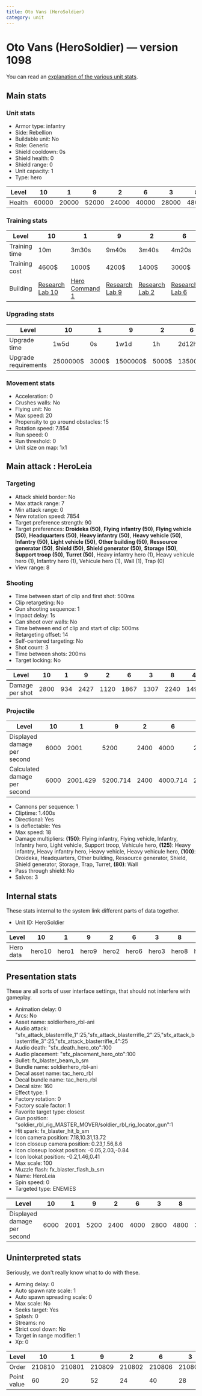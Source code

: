 ```yaml
---
title: Oto Vans (HeroSoldier)
category: unit
---
```


# Oto Vans (HeroSoldier) — version 1098

You can read an [explanation  of the various unit stats](unitexplained.md).

## Main stats

### Unit stats

  * Armor type: infantry
  * Side: Rebellion
  * Buildable unit: No
  * Role: Generic
  * Shield cooldown: 0s
  * Shield health: 0
  * Shield range: 0
  * Unit capacity: 1
  * Type: hero

|Level |10   |1    |9    |2    |6    |3    |8    |4    |7    |5    |
|------|-----|-----|-----|-----|-----|-----|-----|-----|-----|-----|
|Health|60000|20000|52000|24000|40000|28000|48000|32000|44000|36000|


### Training stats

|Level        |10                                     |1                                          |9                                     |2                                     |6                                     |3                                     |8                                     |4                                     |7                                     |5                                     |
|-------------|---------------------------------------|-------------------------------------------|--------------------------------------|--------------------------------------|--------------------------------------|--------------------------------------|--------------------------------------|--------------------------------------|--------------------------------------|--------------------------------------|
|Training time|10m                                    |3m30s                                      |9m40s                                 |3m40s                                 |4m20s                                 |3m50s                                 |9m20s                                 |4m                                    |4m30s                                 |4m10s                                 |
|Training cost|4600$                                  |1000$                                      |4200$                                 |1400$                                 |3000$                                 |1800$                                 |4000$                                 |2200$                                 |3400$                                 |2600$                                 |
|Building     |[Research Lab 10](rebelOffenseLab.html)|[Hero Command 1](rebelTacticalCommand.html)|[Research Lab 9](rebelOffenseLab.html)|[Research Lab 2](rebelOffenseLab.html)|[Research Lab 6](rebelOffenseLab.html)|[Research Lab 3](rebelOffenseLab.html)|[Research Lab 8](rebelOffenseLab.html)|[Research Lab 4](rebelOffenseLab.html)|[Research Lab 7](rebelOffenseLab.html)|[Research Lab 5](rebelOffenseLab.html)|


### Upgrading stats

|Level               |10      |1    |9       |2    |6      |3     |8      |4     |7      |5     |
|--------------------|--------|-----|--------|-----|-------|------|-------|------|-------|------|
|Upgrade time        |1w5d    |0s   |1w1d    |1h   |2d12h  |2h30m |6d     |7h    |4d     |20h   |
|Upgrade requirements|2500000$|3000$|1500000$|5000$|135000$|10000$|450000$|20000$|225000$|50000$|


### Movement stats

  * Acceleration: 0
  * Crushes walls: No
  * Flying unit: No
  * Max speed: 20
  * Propensity to go around obstacles: 15
  * Rotation speed: 7.854
  * Run speed: 0
  * Run threshold: 0
  * Unit size on map: 1x1

## Main attack : HeroLeia

### Targeting

  * Attack shield border: No
  * Max attack range: 7
  * Min attack range: 0
  * New rotation speed: 7854
  * Target preference strength: 90
  * Target preferences: **Droideka (50)**, **Flying infantry (50)**, **Flying vehicle (50)**, **Headquarters (50)**, **Heavy infantry (50)**, **Heavy vehicle (50)**, **Infantry (50)**, **Light vehicle (50)**, **Other building (50)**, **Ressource generator (50)**, **Shield (50)**, **Shield generator (50)**, **Storage (50)**, **Support troop (50)**, **Turret (50)**, Heavy infantry hero (1), Heavy vehicule hero (1), Infantry hero (1), Vehicule hero (1), Wall (1), Trap (0)
  * View range: 8

### Shooting

  * Time between start of clip and first shot: 500ms
  * Clip retargeting: No
  * Gun shooting sequence: 1
  * Impact delay: 1s
  * Can shoot over walls: No
  * Time between end of clip and start of clip: 500ms
  * Retargeting offset: 14
  * Self-centered targeting: No
  * Shot count: 3
  * Time between shots: 200ms
  * Target locking: No

|Level          |10  |1  |9   |2   |6   |3   |8   |4   |7   |5   |
|---------------|----|---|----|----|----|----|----|----|----|----|
|Damage per shot|2800|934|2427|1120|1867|1307|2240|1494|2054|1680|


### Projectile

|Level                       |10  |1       |9       |2   |6       |3       |8   |4       |7       |5   |
|----------------------------|----|--------|--------|----|--------|--------|----|--------|--------|----|
|Displayed damage per second |6000|2001    |5200    |2400|4000    |2800    |4800|3201    |4401    |3600|
|Calculated damage per second|6000|2001.429|5200.714|2400|4000.714|2800.714|4800|3201.429|4401.429|3600|


  * Cannons per sequence: 1
  * Cliptime: 1.400s
  * Directional: Yes
  * Is deflectable: Yes
  * Max speed: 18
  * Damage multipliers: **(150)**: Flying infantry, Flying vehicle, Infantry, Infantry hero, Light vehicle, Support troop, Vehicule hero, **(125)**: Heavy infantry, Heavy infantry hero, Heavy vehicle, Heavy vehicule hero, **(100)**: Droideka, Headquarters, Other building, Ressource generator, Shield, Shield generator, Storage, Trap, Turret, **(80)**: Wall
  * Pass through shield: No
  * Salvos: 3

## Internal stats

These stats internal to the system link different parts of data together.

  * Unit ID: HeroSoldier

|Level    |10    |1    |9    |2    |6    |3    |8    |4    |7    |5    |
|---------|------|-----|-----|-----|-----|-----|-----|-----|-----|-----|
|Hero data|hero10|hero1|hero9|hero2|hero6|hero3|hero8|hero4|hero7|hero5|


## Presentation stats

These are all sorts of user interface settings, that should not interfere with gameplay.

  * Animation delay: 0
  * Arcs: No
  * Asset name: soldierhero_rbl-ani
  * Audio attack: "sfx_attack_blasterrifle_1":25,"sfx_attack_blasterrifle_2":25,"sfx_attack_blasterrifle_3":25,"sfx_attack_blasterrifle_4":25
  * Audio death: "sfx_death_hero_oto":100
  * Audio placement: "sfx_placement_hero_oto":100
  * Bullet: fx_blaster_beam_b_sm
  * Bundle name: soldierhero_rbl-ani
  * Decal asset name: tac_hero_rbl
  * Decal bundle name: tac_hero_rbl
  * Decal size: 160
  * Effect type: 1
  * Factory rotation: 0
  * Factory scale factor: 1
  * Favorite target type: closest
  * Gun position: "soldier_rbl_rig_MASTER_MOVER/soldier_rbl_rig_locator_gun":1
  * Hit spark: fx_blaster_hit_b_sm
  * Icon camera position: 7.18,10.31,13.72
  * Icon closeup camera position: 0.23,1.56,8.6
  * Icon closeup lookat position: -0.05,2.03,-0.84
  * Icon lookat position: -0.2,1.46,0.41
  * Max scale: 100
  * Muzzle flash: fx_blaster_flash_b_sm
  * Name: HeroLeia
  * Spin speed: 0
  * Targeted type: ENEMIES

|Level                      |10  |1   |9   |2   |6   |3   |8   |4   |7   |5   |
|---------------------------|----|----|----|----|----|----|----|----|----|----|
|Displayed damage per second|6000|2001|5200|2400|4000|2800|4800|3201|4401|3600|


## Uninterpreted stats

Seriously, we don't really know what to do with these.

  * Arming delay: 0
  * Auto spawn rate scale: 1
  * Auto spawn spreading scale: 0
  * Max scale: No
  * Seeks target: Yes
  * Splash: 0
  * Streams: no
  * Strict cool down: No
  * Target in range modifier: 1
  * Xp: 0

|Level      |10    |1     |9     |2     |6     |3     |8     |4     |7     |5     |
|-----------|------|------|------|------|------|------|------|------|------|------|
|Order      |210810|210801|210809|210802|210806|210803|210808|210804|210807|210805|
|Point value|60    |20    |52    |24    |40    |28    |48    |32    |44    |36    |



